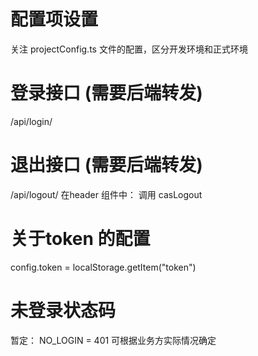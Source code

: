 # 配置项设置
关注 projectConfig.ts 文件的配置，区分开发环境和正式环境

# 登录接口 (需要后端转发)
/api/login/

# 退出接口  (需要后端转发)
/api/logout/
在header 组件中： 调用 casLogout

# 关于token 的配置
config.token = localStorage.getItem("token")

# 未登录状态码
暂定： NO_LOGIN = 401 可根据业务方实际情况确定 